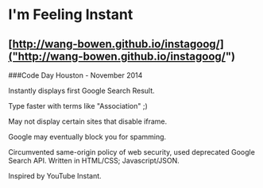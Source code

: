 I'm Feeling Instant
===================
[http://wang-bowen.github.io/instagoog/]("http://wang-bowen.github.io/instagoog/")
---------------------------------------
###Code Day Houston - November 2014

Instantly displays first Google Search Result. 

Type faster with terms like "Association" ;)

May not display certain sites that disable iframe. 

Google may eventually block you for spamming.

Circumvented same-origin policy of web security, used deprecated Google Search API. Written in HTML/CSS; Javascript/JSON.

Inspired by YouTube Instant.
